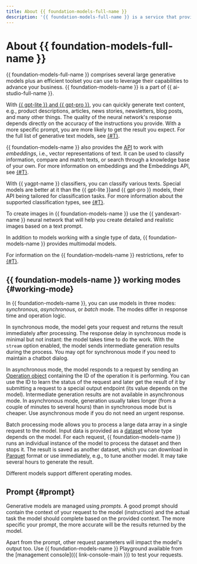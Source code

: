 ```yaml
---
title: About {{ foundation-models-full-name }}
description: '{{ foundation-models-full-name }} is a service that provides access to the APIs of large neural networks that can generate high-quality texts and images. {{ gpt-lite }} and {{ gpt-pro }} can generate product descriptions, articles, news stories, newsletters, blog posts, and many other things. {{ yandexart-name }} can create an image by description. The quality of the neural network''s response depends directly on the accuracy of the instructions you provide. With a more specific prompt, you are more likely to get the result you expect.'
---
```


# About {{ foundation-models-full-name }}

{{ foundation-models-full-name }} comprises several large generative models plus an efficient toolset you can use to leverage their capabilities to advance your business. {{ foundation-models-name }} is a part of {{ ai-studio-full-name }}.

With [{{ gpt-lite }} and {{ gpt-pro }}](generation/index.md), you can quickly generate text content, e.g., product descriptions, articles, news stories, newsletters, blog posts, and many other things. The quality of the neural network's response depends directly on the accuracy of the instructions you provide. With a more specific prompt, you are more likely to get the result you expect. For the full list of generative text models, see [{#T}](generation/models.md).

{{ foundation-models-name }} also provides the [API](../embeddings/api-ref/index.md) to work with _embeddings_, i.e., vector representations of text. It can be used to classify information, compare and match texts, or search through a knowledge base of your own. For more information on embeddings and the Embeddings API, see [{#T}](./embeddings.md).

With {{ yagpt-name }} classifiers, you can classify various texts. Special models are better at it than the {{ gpt-lite }}and {{ gpt-pro }} models, their API being tailored for classification tasks. For more information about the supported classification types, see [{#T}](classifier/index.md). 

To create images in {{ foundation-models-name }} use the {{ yandexart-name }} neural network that will help you create detailed and realistic images based on a text prompt.

In addition to models working with a single type of data, {{ foundation-models-name }} provides multimodal models. 

For information on the {{ foundation-models-name }} restrictions, refer to [{#T}](limits.md).

## {{ foundation-models-name }} working modes {#working-mode}

In {{ foundation-models-name }}, you can use models in three modes: _synchronous_, _asynchronous_, or _batch_ mode. The modes differ in response time and operation logic.

In synchronous mode, the model gets your request and returns the result immediately after processing. The response delay in synchronous mode is minimal but not instant: the model takes time to do the work. With the `stream` option enabled, the model sends intermediate generation results during the process. You may opt for synchronous mode if you need to maintain a chatbot dialog. 

In asynchronous mode, the model responds to a request by sending an [Operation object](../../api-design-guide/concepts/operation.md) containing the ID of the operation it is performing. You can use the ID to learn the status of the request and later get the result of it by submitting a request to a special output endpoint (its value depends on the model). Intermediate generation results are not available in asynchronous mode. In asynchronous mode, generation usually takes longer (from a couple of minutes to several hours) than in synchronous mode but is cheaper. Use asynchronous mode if you do not need an urgent response.

Batch processing mode allows you to process a large data array in a single request to the model. Input data is provided as a [dataset](./resources/dataset.md) whose type depends on the model. For each request, {{ foundation-models-name }} runs an individual instance of the model to process the dataset and then stops it. The result is saved as another dataset, which you can download in [Parquet](https://parquet.apache.org/) format or use immediately, e.g., to tune another model. It may take several hours to generate the result.

Different models support different operating modes.

## Prompt {#prompt}

Generative models are managed using _prompts_. A good prompt should contain the context of your request to the model (instruction) and the actual task the model should complete based on the provided context. The more specific your prompt, the more accurate will be the results returned by the model.

Apart from the prompt, other request parameters will impact the model's output too. Use {{ foundation-models-name }} Playground available from the [management console]({{ link-console-main }}) to test your requests.
